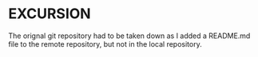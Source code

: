 # EXCURSION
The orignal git repository had to be taken down as I added a README.md file to the remote repository, but not in the local repository.
